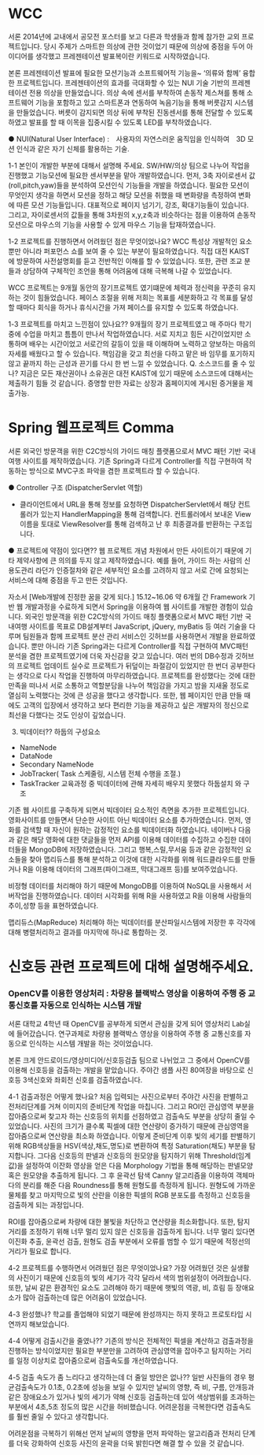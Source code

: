 
# WCC
서론
2014년에 교내에서 공모전 포스터를 보고 다른과 학생들과 함께 참가한 교외 프로젝트입니다. 
당시 주제가 스마트한 의상에 관한 것이었기 때문에 의상에 중점을 두어 아이디어를 생각했고 프레젠테이션 발표복이란 키워드로 시작하였습니다.

본론
프레젠테이션 발표에 필요한 모션기능과 소프트웨어적 기능을~  ‘의류와 함께’ 융합한 프로젝트입니다. 프레젠테이션의 효과를 극대화할 수 있는 NUI 기술 기반의 프레젠테이션 전용 의상을 만들었습니다. 의상 속에 센서를 부착하여 손동작 제스쳐를 통해 소프트웨어 기능을 포함하고 있고 스마트폰과 연동하여 녹음기능을 통해 버릇감지 시스템을 만들었습니다. 버릇이 감지되면 의상 뒤에 부착된 진동센서를 통해 전달할 수 있도록 하였고 발표를 할 때 이목을 집중시킬 수 있도록 LED를 부착하였습니다.

● NUI(Natural User Interface) :　사용자의 자연스러운 움직임을 인식하여　3D 모션 인식과 같은 자기 신체를 활용하는 기술.

1-1 본인이 개발한 부분에 대해서 설명해 주세요.
SW/HW/의상 팀으로 나누어 작업을 진행했고 기능모션에 필요한 센서부분을 맡아 개발하였습니다. 먼저, 3축 자이로센서 값(roll,pitch,yaw)들을 분석하여 모션인식 기능들을 개발을 하였습니다. 필요한 모션이 무엇인지 생각을 하면서 모션을 정하고 해당 모션을 취했을 때 변화량을 측정하여 변화에 따른 모션 기능들입니다. 대표적으로 페이지 넘기기, 강조, 확대기능들이 있습니다. 그리고, 자이로센서의 값들을 통해 3차원의 x,y,z축과 비슷하다는 점을 이용하여 손동작 모션으로 마우스의 기능을 사용할 수 있게 마우스 기능을 탑재하였습니다. 

1-2 프로젝트를 진행하면서 어려웠던 점은 무엇이었나요?
WCC 특성상 개발적인 요소뿐만 아니라 퍼포먼스 쇼를 보여 줄 수 있는 부분이 필요하였습니다. 직접 대전 KAIST에 방문하여 사전설명회를 듣고 전반적인 이해를 할 수 있었습니다. 또한, 관련 조교 분들과 상담하여 구체적인 조언을 통해 어려움에 대해 극복해 나갈 수 있었습니다.


WCC 프로젝트는 9개월 동안의 장기프로젝트 였기떄문에 체력과 정신력을 꾸준히 유지하는 것이 힘들었습니다. 페이스 조절을 위해 저희는 목표를 세분화하고 각 목표를 달성할 때마다 회식을 하거나 휴식시간을 가져 페이스를 유지할 수 있도록 하였습니다.



1-3 프로젝트를 마치고 느낀점이 있나요??
9개월의 장기 프로젝트였고 매 주마다 학기 중에 수업을 마치고 틈틈이 만나서 작업하였습니다. 서로 지치고 힘든 시간이었지만 소통하며 배우는 시간이었고 서로간의 갈등이 있을 때 이해하며 노력하고 양보하는 마음의 자세를 배웠다고 할 수 있습니다. 책임감을 갖고 최선을 다하고 맡은 바 임무를 포기하지 않고 끝까지 하는 근성과 끈기를 다시 한 번 느낄 수 있었습니다.
Q. 소스코드를 줄 수 있나?
지금은 모든 재산권이나 소유권은 대전 KAIST에 있기 때문에 소스코드에 대해서는 제출하기 힘들 것 같습니다. 증명할 만한 자료는 상장과 홈페이지에 게시된 증거물을 제출가능.


# Spring 웹프로젝트 Comma
서론
외국인 방문객을 위한 C2C방식의 가이드 매칭 플랫폼으로서 MVC 패턴 기반 국내여행 사이트를 제작하였습니다. 기존 Spring과 다르게 Controller를 직접 구현하여 작동하는 방식으로 MVC구조 파악을 겸한 프로젝트라 할 수 있습니다. 

● Controller 구조 (DispatcherServlet 역할)
- 클라이언트에서 URL을 통해 정보를 요청하면 DispatcherServlet에서 해당 컨트롤러가 있는지 HandlerMapping을 통해 검색합니다. 컨트롤러에서 보내온 View이름을 토대로 ViewResolver를 통해 검색하고 난 후 최종결과를 반환하는 구조입니다. 

● 프로젝트에 약점이 있다면??
웹 프로젝트 개념 차원에서 만든 사이트이기 때문에 기타 제약사항에 큰 의의를 두지 않고 제작하였습니다. 예를 들어, 가이드 하는 사람의 신용도관리 라던가 인증절차와 같은 세부적인 요소를 고려하지 않고 서로 간에 요청되는 서비스에 대해 중점을 두고 만든 것입니다.

자소서
[Web개발에 진정한 꿈을 갖게 되다.]
15.12~16.06 약 6개월 간 Framework 기반 웹 개발과정을 수료하게 되면서 Spring을 이용하여 웹 사이트를 개발한 경험이 있습니다. 외국인 방문객을 위한 C2C방식의 가이드 매칭 플랫폼으로서 MVC 패턴 기반 국내여행 사이트를 목표로 DB설계부터 JavaScript, jQuery, myBatis 등 여러 기술을 다루며 팀원들과 함께 프로젝트 분산 관리 서비스인 깃허브를 사용하면서 개발을 완료하였습니다. 뿐만 아니라 기존 Spring과는 다르게 Controller를 직접 구현하여 MVC패턴 분석을 겸한 프로젝트였기에 더욱 자신감을 갖고 있습니다. 
여러 번의 DB수정과 깃허브의 프로젝트 업데이트 실수로 프로젝트가 뒤덮이는 좌절감이 있었지만 한 번더 공부한다는 생각으로 다시 작업을 진행하여 마무리하였습니다. 프로젝트를 완성했다는 것에 대한 만족을 떠나서 서로 소통하고 역할분담을 나누어 책임감을 가지고 밤을 지새울 정도로 열심히 노력했다는 것에 큰 성공을 했다고 생각합니다. 또한, 웹 페이지인 만큼 만들 때에도 고객의 입장에서 생각하고 보다 편리한 기능을 제공하고 싶은 개발자의 정신으로 최선을 다했다는 것도 인상이 깊었습니다.  










3. 빅데이터??
하둡의 구성요소
- NameNode
- DataNode
- Secondary NameNode
- JobTracker( Task 스케줄링, 시스템 전체 수행을 조절.)
- TaskTracker
교육과정 중 빅데이터에 관해 자세히 배우지 못했다
하둡설치 와 구조

기존 웹 사이트를 구축하게 되면서 빅데이터 요소적인 측면을 추가한 프로젝트입니다.
영화사이트를 만들면서 단순한 사이트 아닌 빅데이터 요소를 추가하였습니다.
먼저, 영화를 검색할 때 자신이 원하는 감정적인 요소를 빅데이터화 하였습니다.
네이버나 다음과 같은 해당 영화에 대한 댓글들을 먼저 API를 이용해 데이터를 수집하고 수집한 데이터들을 MongoDB에 저장하였습니다. 그리고
행복,스릴,무서움 등과 같은 감정적인 요소들을 찾아 맵리듀스를 통해 분석하고 
이것에 대한 시각화를 위해 워드클라우드를 만들거나 R을 이용해 데이터의 그래프(파이그래프, 막대그래프 등)를 보여주었습니다.

비정형 데이터를 처리해야 하기 때문에 MongoDB를 이용하여 NoSQL을 사용해서 서버작업을 진행하였습니다. 데이터 시각화를 위해 R을 사용하였고 R을 이용해 사람들의 추이,성향 등을 표현하였습니다. 



맵리듀스(MapReduce)
처리해야 하는 빅데이터를 분산파일시스템에 저장한 후 각각에 대해 병렬처리하고
결과를 마지막에 하나로 통합하는 것.












# 신호등 관련 프로젝트에 대해 설명해주세요.

### OpenCV를 이용한 영상처리 : 차량용 블랙박스 영상을 이용하여 주행 중 교통신호를 자동으로 인식하는 시스템 개발

서론
대학교 4학년 때 OpenCV를 공부하게 되면서 관심을 갖게 되어 영상처리 Lab실에 들어갔습니다. 연구과제로 차량용 블랙박스 영상을 이용하여 주행 중 교통신호를 자동으로 인식하는 시스템 개발을 하는 것이었습니다.
 
본론
크게 안드로이드/영상미디어/신호등검출 팀으로 나뉘었고 그 중에서 OpenCV를 이용해 신호등을 검출하는 개발을 맡았습니다. 주야간 샘플 사진 80여장을 바탕으로 신호등 3색신호와 좌회전 신호를 검출하였습니다. 



4-1 검출과정은 어떻게 했나요?
처음 입력되는 사진으로부터 주야간 사진을 판별하고 전처리단계를 거쳐 이미지의 준비단계 작업을 마칩니다. 그리고 ROI인 관심영역 부분을 잡아줌으로써 찾고자 하는 신호등의 위치를 선점하였고 검출속도 부분을 상당히 줄일 수 있었습니다. 사진의 크기가 클수록 픽셀에 대한 연산량이 증가하기 때문에 관심영역을 잡아줌으로써 연산량을 최소화 하였습니다. 
이렇게 준비단계 이후 빛의 세기를 판별하기 위해 RGB색상들을 HSV(색상,채도,명도)로 변환하여 특정 Saturation(채도) 부분을 탐지합니다. 
그다음 신호등의 판넬과 신호등의 원모양을 탐지하기 위해 Threshold(임계값)을 설정하여 이잔화 영상을 얻은 다음 Morphology 기법을 통해 해당하는 판넬모양 혹은 원모양을 추출하게 됩니다. 그 후 윤곽선 탐색 Canny 알고리즘을 이용하여 객체마다의 분리를 해준 다음 Roundness를 통해 원형도를 측정하게 됩니다. 원형도에 가까운 물체를 찾고 마지막으로 빛의 산란을 이용한 픽셀의 RGB 분포도를 측정하고 신호등을 검출하게 되는 과정입니다.

ROI를 잡아줌으로써 차량에 대한 불빛을 차단하고 연산량을 최소화합니다.
또한, 탐지거리를 조정하기 위해 너무 멀리 있지 않은 신호등을 검출하게 됩니다.
너무 멀리 있다면 이진화 추출, 윤곽선 검출, 원형도 검출 부분에서 오류를 범할 수 있기 때문에 적정선의 거리가 필요로 합니다. 


4-2 프로젝트를 수행하면서 어려웠던 점은 무엇이었나요?
가장 어려웠던 것은 실생활의 사진이기 때문에 신호등의 빛의 세기가 각각 달라서 색의 범위설정이 어려웠습니다. 또한, 날씨 같은 환경적인 요소도 고려해야 하기 때문에 햇빛의 역광, 비, 흐림 등 장애요소가 많아 검출하는데 많은 어려움이 있었습니다. 

4-3 완성했나?
학교를 졸업해야 되었기 때문에 완성까지는 하지 못하고 프로토타입 시연까지 해보았습니다.

4-4 어떻게 검출시간을 줄였나??
기존의 방식은 전체적인 픽셀을 계산하고 검출과정을 진행하는 방식이었지만
필요한 부분만을 고려하여 관심영역을 잡아주고 탐지하는 거리를 일정 이상치로 잡아줌으로써
검출속도를 개선하였습니다.

4-5 검출 속도가 좀 느리다고 생각하는데 더 줄일 방안은 없나??
일반 사진들의 경우 평균검출속도가 0.1초, 0.2초에 성능을 보일 수 있지만 
날씨의 영향, 즉 비, 구름, 안개등과 같은 장애요소가 있거나 빛의 세기가 약해 신호등 검출하는데 있어 색상범위를 초과하는 부분에서 4초,5초 정도의 많은 시간을 허비했습니다.
어려운점을 극복한다면 검출속도를 훨씬 줄일 수 있다고 생각합니다.

어려운점을 극복하기 위해선 먼저 날씨의 영향을 먼저 파악하는 알고리즘과
전처리 단계를 더욱 강화하여 신호등 사진의 윤곽을 더욱 밝힌다면 해결 할 수 있을 것 같습니다.




